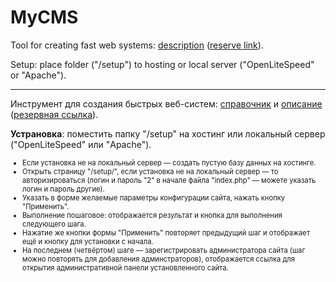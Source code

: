 # MyCMS
<p>Tool for creating fast web systems: <a href="https://cms.chebros.com/en/" target="_blank">description</a>
 (<a href="http://2298547.cheb2.web.hosting-test.net/en/" target="_blank">reserve link</a>).
<p>Setup: place folder ("/setup") to hosting or local server ("OpenLiteSpeed" or "Apache").
<hr>
<p>Инструмент для создания быстрых веб-систем:
<a href="https://github.com/Dydyrko/MyCMS/blob/main/setup/help.zip" target="_blank">справочник</a> и
<a href="https://cms.chebros.com/ru/" target="_blank">описание</a>
 (<a href="http://2298547.cheb2.web.hosting-test.net/ru/" target="_blank">резервная ссылка</a>).
<p><b>Устрановка</b>: поместить папку "/setup" на хостинг или локальный сервер ("OpenLiteSpeed" или "Apache").
<ul style="font-size:80%">
 <li>Если установка не на локальный сервер — создать пустую базу данных на хостинге.
 <li>Открыть страницу "/setup/", если установка не на локальный сервер — то авторизироваться (логин и пароль "2" в начале файла "index.php" — можете указать логин и пароль другие).
 <li>Указать в форме желаемые параметры конфигурации сайта,  нажать кнопку "Применить".
 <li>Выполнение пошаговое: отображается результат и кнопка для выполнения следующего шага.
 <li>Нажатие же кнопки формы "Применить" повторяет предыдущий шаг и отображает ещё и кнопку для установки с начала.
 <li>На последнем (четвёртом) шаге — зарегистрировать администратора сайта (шаг можно повторять для добавления админстраторов), отображается ссылка для открытия административной панели установленного сайта.
</ul>
